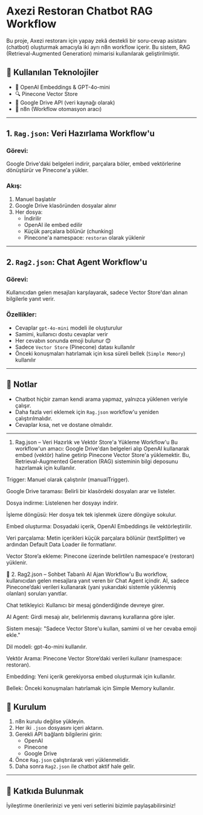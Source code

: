 # Axezi Restoran Chatbot RAG Workflow

Bu proje, Axezi restoranı için yapay zekâ destekli bir soru-cevap asistanı (chatbot) oluşturmak amacıyla iki ayrı n8n workflow içerir. Bu sistem, RAG (Retrieval-Augmented Generation) mimarisi kullanılarak geliştirilmiştir.

## 🔧 Kullanılan Teknolojiler

- 🧠 OpenAI Embeddings & GPT-4o-mini
- 🔍 Pinecone Vector Store
- 📂 Google Drive API (veri kaynağı olarak)
- 🔁 n8n (Workflow otomasyon aracı)

---

## 1. `Rag.json`: Veri Hazırlama Workflow'u

### Görevi:
Google Drive'daki belgeleri indirir, parçalara böler, embed vektörlerine dönüştürür ve Pinecone'a yükler.

### Akış:

1. Manuel başlatılır
2. Google Drive klasöründen dosyalar alınır
3. Her dosya:
   - İndirilir
   - OpenAI ile embed edilir
   - Küçük parçalara bölünür (chunking)
   - Pinecone'a namespace: `restoran` olarak yüklenir

---

## 2. `Rag2.json`: Chat Agent Workflow'u

### Görevi:
Kullanıcıdan gelen mesajları karşılayarak, sadece Vector Store'dan alınan bilgilerle yanıt verir.

### Özellikler:

- Cevaplar `gpt-4o-mini` modeli ile oluşturulur
- Samimi, kullanıcı dostu cevaplar verir
- Her cevabın sonunda emoji bulunur 😊
- Sadece `Vector Store` (Pinecone) datası kullanılır
- Önceki konuşmaları hatırlamak için kısa süreli bellek (`Simple Memory`) kullanılır

---

## 📌 Notlar

- Chatbot hiçbir zaman kendi arama yapmaz, yalnızca yüklenen veriyle çalışır.
- Daha fazla veri eklemek için `Rag.json` workflow'u yeniden çalıştırılmalıdır.
- Cevaplar kısa, net ve dostane olmalıdır.

---
 1. Rag.json – Veri Hazırlık ve Vektör Store'a Yükleme Workflow'u
Bu workflow'un amacı: Google Drive'dan belgeleri alıp OpenAI kullanarak embed (vektör) haline getirip Pinecone Vector Store'a yüklemektir. Bu, Retrieval-Augmented Generation (RAG) sisteminin bilgi deposunu hazırlamak için kullanılır.


Trigger: Manuel olarak çalıştırılır (manualTrigger).

Google Drive taraması: Belirli bir klasördeki dosyaları arar ve listeler.

Dosya indirme: Listelenen her dosyayı indirir.

İşleme döngüsü: Her dosya tek tek işlenmek üzere döngüye sokulur.

Embed oluşturma: Dosyadaki içerik, OpenAI Embeddings ile vektörleştirilir.

Veri parçalama: Metin içerikleri küçük parçalara bölünür (textSplitter) ve ardından Default Data Loader ile formatlanır.

Vector Store’a ekleme: Pinecone üzerinde belirtilen namespace'e (restoran) yüklenir.

🤖 2. Rag2.json – Sohbet Tabanlı AI Ajan Workflow'u
Bu workflow, kullanıcıdan gelen mesajlara yanıt veren bir Chat Agent içindir. AI, sadece Pinecone’daki verileri kullanarak (yani yukarıdaki sistemle yüklenmiş olanları) soruları yanıtlar.

Chat tetikleyici: Kullanıcı bir mesaj gönderdiğinde devreye girer.

AI Agent: Girdi mesajı alır, belirlenmiş davranış kurallarına göre işler.

Sistem mesajı: "Sadece Vector Store'u kullan, samimi ol ve her cevaba emoji ekle."

Dil modeli: gpt-4o-mini kullanılır.

Vektör Arama: Pinecone Vector Store’daki verileri kullanır (namespace: restoran).

Embedding: Yeni içerik gerekiyorsa embed oluşturmak için kullanılır.

Bellek: Önceki konuşmaları hatırlamak için Simple Memory kullanılır.




## 🚀 Kurulum

1. n8n kurulu değilse yükleyin.
2. Her iki `.json` dosyasını içeri aktarın.
3. Gerekli API bağlantı bilgilerini girin:
   - OpenAI
   - Pinecone
   - Google Drive
4. Önce `Rag.json` çalıştırılarak veri yüklenmelidir.
5. Daha sonra `Rag2.json` ile chatbot aktif hale gelir.

---

## 🧩 Katkıda Bulunmak

İyileştirme önerilerinizi ve yeni veri setlerini bizimle paylaşabilirsiniz!

